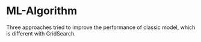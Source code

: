 # ML-Algorithm
Three approaches tried to improve the performance of classic model, which is different with GridSearch.
